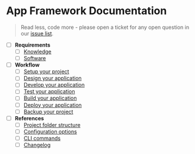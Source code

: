 # App Framework Documentation

> Read less, code more - please open a ticket for any open question in our [issue list](https://github.com/scriptPilot/app-framework/issues).

- [ ] **Requirements**
  - [ ] [Knowledge](docs/knowledge.md)
  - [ ] [Software](#)
- [ ] **Workflow**
  - [ ] [Setup your project](#)
  - [ ] [Design your application](#)
  - [ ] [Develop your application](#)
  - [ ] [Test your application](#)
  - [ ] [Build your application](#)
  - [ ] [Deploy your application](#)
  - [ ] [Backup your project](#)
- [ ] **References**
  - [ ] [Project folder structure](#)
  - [ ] [Configuration options](#)
  - [ ] [CLI commands](#)
  - [ ] [Changelog](#)
  
<!--

  Writing rules
  - Pages to be created in docs folder
  - Page title: Menu point, separated by " - " in case of nesting
  - Backlink to main page: > This page is part of the [App Framework Documentation](../DOCUMENTATION.md)
  - Line break after backlink: <br />
  - User code / input: `code`
  - Filenames: *filename*
  
-->
